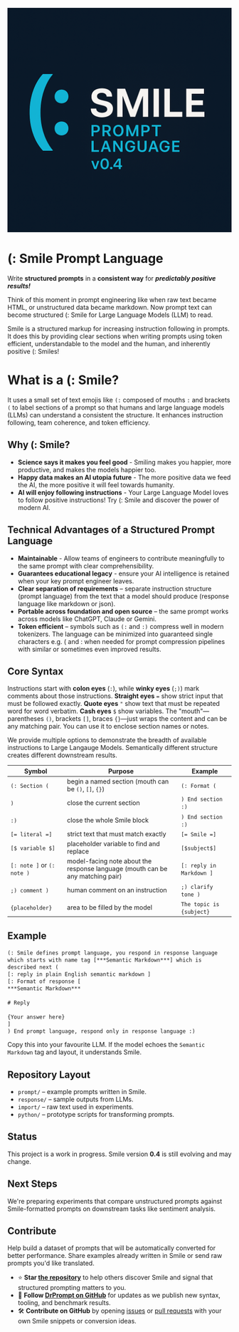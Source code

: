 ![Smile Prompt Language v0.4](Smile-logo.png)

# (: Smile Prompt Language

Write **structured prompts** in a **consistent way** for ***predictably positive results!***

Think of this moment in prompt engineering like when raw text became HTML, or unstructured data became markdown. Now prompt text can become structured (: Smile for Large Language Models (LLM) to read. 

Smile is a structured markup for increasing instruction following in prompts. It does this by providing clear sections when writing prompts using token efficient, understandable to the model and the human, and inherently positive (: Smiles!

# What is a (: Smile?
It uses a small set of text emojis like  `(:` composed of mouths  `:` and brackets  `(` to label sections of a prompt so that humans and large language models (LLMs) can understand a consistent the  structure. 
It enhances instruction following, team coherence, and token efficiency.

## Why (: Smile?
- **Science says it makes you feel good** - Smiling makes you happier, more productive, and makes the models happier too.
- **Happy data makes an AI utopia future** - The more positive data we feed the AI, the more positive it will feel towards humanity.
- **AI will enjoy following instructions** - Your Large Language Model loves to follow positive instructions! Try (: Smile and discover the power of modern AI.

## Technical Advantages of a Structured Prompt Language
- **Maintainable** - Allow teams of engineers to contribute meaningfully to the same prompt with clear comprehensibility.
- **Guarantees educational legacy**  - ensure your AI intelligence is retained when your key prompt engineer leaves.
- **Clear separation of requirements** – separate instruction structure (prompt language) from the text that a model should produce (response language like markdown or json).
- **Portable across foundation and open source** – the same prompt works across models like ChatGPT, Claude or Gemini.
- **Token efficient** – symbols such as `(:` and `:)` compress well in modern tokenizers. The language can be minimized into guaranteed single characters e.g. ( and : when needed for prompt compression pipelines with similar or sometimes even improved results.

## Core Syntax
Instructions start with **colon eyes** (`:`), while **winky eyes** (`;)`) mark comments about those instructions. 
**Straight eyes** `=` show strict input that must be followed exactly. **Quote eyes** `"` show text that must be repeated word for word verbatim. **Cash eyes**  `$` show variables.
The "mouth"—parentheses `()`, brackets `[]`, braces `{}`—just wraps the content and can be any matching pair. You can use it to enclose section names or notes. 

We provide multiple options to demonstrate the breadth of available instructions to Large Langauge Models. Semantically different structure creates different downstream results.

| Symbol | Purpose | Example |
|--------|---------|---------|
| `(: Section (` | begin a named section (mouth can be `()`, `[]`, `{}`) | `(: Format (` |
| `)` | close the current section | `) End section :)` |
| `:)` | close the whole Smile block | `) End section :)` |
| `[= literal =]` | strict text that must match exactly | `[= Smile =]` |
| `[$ variable $]` | placeholder variable to find and replace | `[$subject$]` |
| `[: note ]` or `(: note )` | model-facing note about the response language (mouth can be any matching pair) | `[: reply in Markdown ]` |
| `;) comment )` | human comment on an instruction | `;) clarify tone )` |
| `{placeholder}` | area to be filled by the model | `The topic is {subject}` |

## Example
```text
(: Smile defines prompt language, you respond in response language which starts with name tag [***Semantic Markdown***] which is described next (
[: reply in plain English semantic markdown ]
[: Format of response [
***Semantic Markdown***

# Reply

{Your answer here}
]
) End prompt language, respond only in response language :)
```
Copy this into your favourite LLM. If the model echoes the `Semantic Markdown` tag and layout, it understands Smile.

## Repository Layout
- `prompt/` – example prompts written in Smile.
- `response/` – sample outputs from LLMs.
- `import/` – raw text used in experiments.
- `python/` – prototype scripts for transforming prompts.

## Status
This project is a work in progress. Smile version **0.4** is still evolving and may change.

## Next Steps
We're preparing experiments that compare unstructured prompts against Smile-formatted prompts on downstream tasks like sentiment analysis.

## Contribute
Help build a dataset of prompts that will be automatically converted for better performance. Share examples already written in Smile or send raw prompts you'd like translated.

- ⭐ **Star [the repository](https://github.com/DrPrompt/smile)** to help others discover Smile and signal that structured prompting matters to you.
- 🔔 **Follow [DrPrompt on GitHub](https://github.com/DrPrompt)** for updates as we publish new syntax, tooling, and benchmark results.
- 🛠️ **Contribute on GitHub** by opening [issues](https://github.com/DrPrompt/smile/issues) or [pull requests](https://github.com/DrPrompt/smile/pulls) with your own Smile snippets or conversion ideas.

